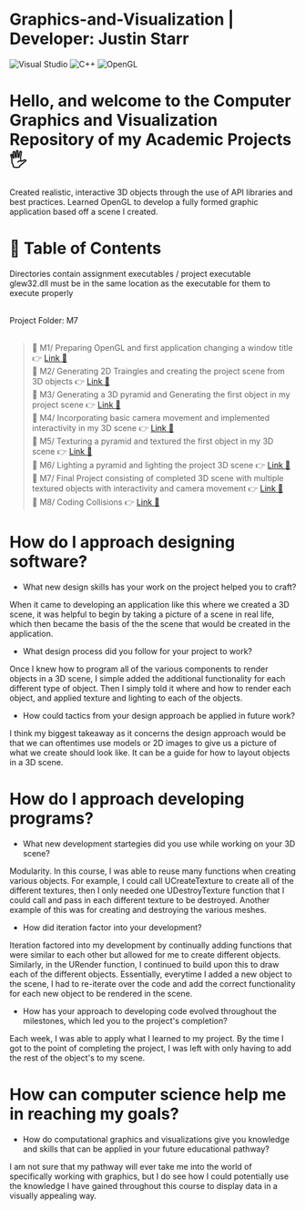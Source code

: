 # Graphics-and-Visualization | Developer: Justin Starr

![Visual Studio](https://img.shields.io/badge/Visual%20Studio-5C2D91.svg?style=for-the-badge&logo=visual-studio&logoColor=white)
![C++](https://img.shields.io/badge/c++-%2300599C.svg?style=for-the-badge&logo=c%2B%2B&logoColor=white)
![OpenGL](https://img.shields.io/badge/OpenGL-%23FFFFFF.svg?style=for-the-badge&logo=opengl)

# Hello, and welcome to the Computer Graphics and Visualization Repository of my Academic Projects🖐️

Created realistic, interactive 3D objects through the use of API libraries and best practices. Learned OpenGL to develop a fully formed graphic application based off a scene I created.

# 📖 Table of Contents

Directories contain assignment executables / project executable <br>
glew32.dll must be in the same location as the executable for them to execute properly<br><br>

Project Folder: M7<br><br>

> 📌 M1/ Preparing OpenGL and first application changing a window title 👉 [Link 🔗](https://www.github.com/JustinStarrSNHU/Graphics-and-Visualization/tree/main/M1)<br>
📌 M2/ Generating 2D Traingles and creating the project scene from 3D objects 👉 [Link 🔗](https://www.github.com/JustinStarrSNHU/Graphics-and-Visualization/tree/main/M2)<br>
📌 M3/ Generating a 3D pyramid and Generating the first object in my project scene 👉 [Link 🔗](https://www.github.com/JustinStarrSNHU/Graphics-and-Visualization/tree/main/M3)<br>
📌 M4/ Incorporating basic camera movement and implemented interactivity in my 3D scene 👉 [Link 🔗](https://www.github.com/JustinStarrSNHU/Graphics-and-Visualization/tree/main/M4)<br>
📌 M5/ Texturing a pyramid and textured the first object in my 3D scene 👉 [Link 🔗](https://www.github.com/JustinStarrSNHU/Graphics-and-Visualization/tree/main/M5)<br>
📌 M6/ Lighting a pyramid and lighting the project 3D scene 👉 [Link 🔗](https://www.github.com/JustinStarrSNHU/Graphics-and-Visualization/tree/main/M6)<br>
📌 M7/ Final Project consisting of completed 3D scene with multiple textured objects with interactivity and camera movement 👉 [Link 🔗](https://www.github.com/JustinStarrSNHU/Graphics-and-Visualization/tree/main/M7)<br>
📌 M8/ Coding Collisions 👉 [Link 🔗](https://www.github.com/JustinStarrSNHU/Graphics-and-Visualization/tree/main/M8)<br>

# How do I approach designing software?

- What new design skills has your work on the project helped you to craft?

When it came to developing an application like this where we created a 3D scene, it was helpful to begin by taking a picture of a scene in real life, which then became the basis of the the scene that would be created in the application. 

- What design process did you follow for your project to work?

Once I knew how to program all of the various components to render objects in a 3D scene, I simple added the additional functionality for each different type of object. Then I simply told it where and how to render each object, and applied texture and lighting to each of the objects.

- How could tactics from your design approach be applied in future work?

I think my biggest takeaway as it concerns the design approach would be that we can oftentimes use models or 2D images to give us a picture of what we create should look like. It can be a guide for how to layout objects in a 3D scene.

# How do I approach developing programs?

- What new development startegies did you use while working on your 3D scene?

Modularity. In this course, I was able to reuse many functions when creating various objects. For example, I could call UCreateTexture to create all of the different textures, then I only needed one UDestroyTexture function that I could call and pass in each different texture to be destroyed. Another example of this was for creating and destroying the various meshes.

- How did iteration factor into your development?

Iteration factored into my development by continually adding functions that were similar to each other but allowed for me to create different objects. Similarly, in the URender function, I continued to build upon this to draw each of the different objects. Essentially, everytime I added a new object to the scene, I had to re-iterate over the code and add the correct functionality for each new object to be rendered in the scene.

- How has your approach to developing code evolved throughout the milestones, which led you to the project's completion?

Each week, I was able to apply what I learned to my project. By the time I got to the point of completing the project, I was left with only having to add the rest of the object's to my scene.

# How can computer science help me in reaching my goals?

- How do computational graphics and visualizations give you knowledge and skills that can be applied in your future educational pathway?

I am not sure that my pathway will ever take me into the world of specifically working with graphics, but I do see how I could potentially use the knowledge I have gained throughout this course to display data in a visually appealing way.
